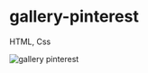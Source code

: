 # gallery-pinterest
HTML, Css

![gallery pinterest](https://user-images.githubusercontent.com/53599271/131483360-4e2e9d0d-3a20-4595-8511-5969ac78b818.png)
